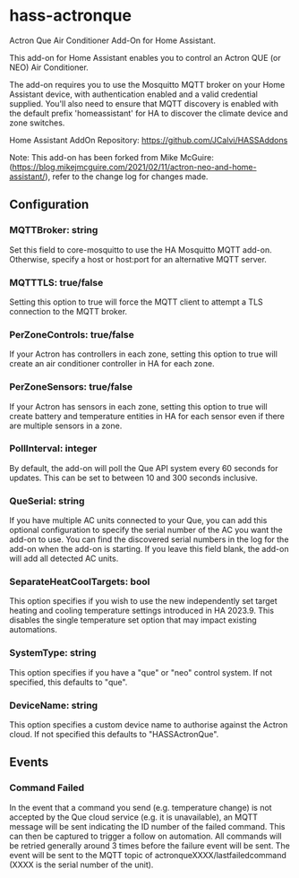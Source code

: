 # hass-actronque
Actron Que Air Conditioner Add-On for Home Assistant.

This add-on for Home Assistant enables you to control an Actron QUE (or NEO) Air Conditioner. 

The add-on requires you to use the Mosquitto MQTT broker on your Home Assistant device, with authentication enabled and a valid credential supplied. You'll also need to ensure that MQTT discovery is enabled with the default prefix 'homeassistant' for HA to discover the climate device and zone switches.

Home Assistant AddOn Repository: https://github.com/JCalvi/HASSAddons

Note: This add-on has been forked from Mike McGuire:  (https://blog.mikejmcguire.com/2021/02/11/actron-neo-and-home-assistant/), refer to the change log for changes made.

## Configuration
### MQTTBroker: string
Set this field to core-mosquitto to use the HA Mosquitto MQTT add-on. Otherwise, specify a host or host:port for an alternative MQTT server.

### MQTTTLS: true/false
Setting this option to true will force the MQTT client to attempt a TLS connection to the MQTT broker.

### PerZoneControls: true/false
If your Actron has controllers in each zone, setting this option to true will create an air conditioner controller in HA for each zone.

### PerZoneSensors: true/false
If your Actron has sensors in each zone, setting this option to true will create battery and temperature entities in HA for each sensor even if there are multiple sensors in a zone.

### PollInterval: integer
By default, the add-on will poll the Que API system every 60 seconds for updates. This can be set to between 10 and 300 seconds inclusive.

### QueSerial: string
If you have multiple AC units connected to your Que, you can add this optional configuration to specify the serial number of the AC you want the add-on to use. You can find the discovered serial numbers in the log for the add-on when the add-on is starting. If you leave this field blank, the add-on will add all detected AC units.

### SeparateHeatCoolTargets: bool
This option specifies if you wish to use the new independently set target heating and cooling temperature settings introduced in HA 2023.9. This disables the single temperature set option that may impact existing automations.

### SystemType: string
This option specifies if you have a "que" or "neo" control system. If not specified, this defaults to "que". 

### DeviceName: string
This option specifies a custom device name to authorise against the Actron cloud. If not specified this defaults to "HASSActronQue".

## Events
### Command Failed
In the event that a command you send (e.g. temperature change) is not accepted by the Que cloud service (e.g. it is unavailable), an MQTT message will be sent indicating the ID number of the failed command. This can then be captured to trigger a follow on automation. All commands will be retried generally around 3 times before the failure event will be sent. The event will be sent to the MQTT topic of actronqueXXXX/lastfailedcommand (XXXX is the serial number of the unit).
